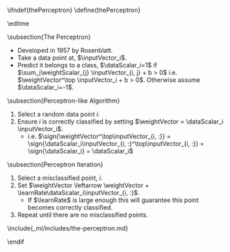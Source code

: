 \ifndef{thePerceptron}
\define{thePerceptron}

\editme

\subsection{The Perceptron}

* Developed in 1957 by Rosenblatt.
* Take a data point at, $\inputVector_i$.
* Predict it belongs to a class, $\dataScalar_i=1$ if $\sum_j\weightScalar_{j} \inputVector_{i, j} + b  > 0$ i.e. $\weightVector^\top \inputVector_i + b > 0$. Otherwise assume $\dataScalar_i=-1$.

\subsection{Perceptron-like Algorithm}

1.  Select a random data point $i$.
2.  Ensure $i$ is correctly classified by setting
    $\weightVector = \dataScalar_i \inputVector_i$.
    * i.e. $\sign{\weightVector^\top\inputVector_{i, :}} = \sign{\dataScalar_i\inputVector_{i, :}^\top\inputVector_{i, :}} = \sign{\dataScalar_i} = \dataScalar_i$

\subsection{Perceptron Iteration}

1.  Select a misclassified point, $i$.
2.  Set $\weightVector \leftarrow \weightVector + \learnRate\dataScalar_i\inputVector_{i, :}$.
    * If $\learnRate$ is large enough this will guarantee this point becomes correctly classified.
3.  Repeat until there are no misclassified points.

\include{_ml/includes/the-perceptron.md}

\endif
